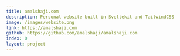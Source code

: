 ```yaml
---
title: amalshaji.com
description: Personal website built in Sveltekit and TailwindCSS
image: /images/website.png
link: https://amalshaji.com
github: https://github.com/amalshaji/amalshaji.com
index: 0
layout: project
---
```

